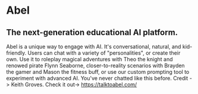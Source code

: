 # Abel
## The next-generation educational AI platform.

Abel is a unique way to engage with AI. It's conversational, natural, and kid-friendly. Users can chat with a variety of "personalities", or create their own. Use it to roleplay magical adventures with Theo the knight and renowed pirate Flynn Seaborne, closer-to-reality scenarios with Brayden the gamer and Mason the fitness buff, or use our custom prompting tool to experiment with advanced AI. You've never chatted like this before.
Credit -> Keith Groves. 
Check it out-> https://talktoabel.com/
